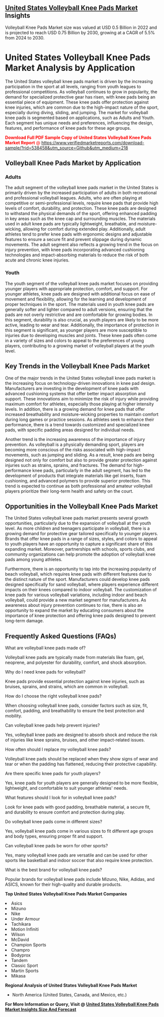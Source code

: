 <h2><a href="https://www.verifiedmarketreports.com/download-sample/?rid=538458&amp;utm_source=Github&amp;utm_medium=218" target="_blank">United States Volleyball Knee Pads Market</a> Insights</h2><p>Volleyball Knee Pads Market size was valued at USD 0.5 Billion in 2022 and is projected to reach USD 0.75 Billion by 2030, growing at a CAGR of 5.5% from 2024 to 2030.</p><p> <h1>United States Volleyball Knee Pads Market Analysis by Application</h1> <p>The United States volleyball knee pads market is driven by the increasing participation in the sport at all levels, ranging from youth leagues to professional competitions. As volleyball continues to grow in popularity, the demand for specialized protective gear has risen, with knee pads being an essential piece of equipment. These knee pads offer protection against knee injuries, which are common due to the high-impact nature of the sport, especially during diving, sliding, and jumping. The market for volleyball knee pads is segmented based on applications, such as Adults and Youth. Each segment has unique needs and preferences, influencing the design, features, and performance of knee pads for these age groups.</p> <p><p><span class=""><span style="color: #ff0000;"><strong>Download Full PDF Sample Copy of United States Volleyball Knee Pads Market Report</strong> @ </span><a href="https://www.verifiedmarketreports.com/download-sample/?rid=538458&amp;utm_source=Github&amp;utm_medium=218" target="_blank">https://www.verifiedmarketreports.com/download-sample/?rid=538458&amp;utm_source=Github&amp;utm_medium=218</a></span></p></p> <h2>Volleyball Knee Pads Market by Application</h2> <h3>Adults</h3> <p>The adult segment of the volleyball knee pads market in the United States is primarily driven by the increased participation of adults in both recreational and professional volleyball leagues. Adults, who are often playing at competitive or semi-professional levels, require knee pads that provide high levels of comfort, durability, and protection. These knee pads are designed to withstand the physical demands of the sport, offering enhanced padding in key areas such as the knee cap and surrounding muscles. The materials used in adult knee pads are typically lightweight, breathable, and moisture-wicking, allowing for comfort during extended play. Additionally, adult athletes tend to prefer knee pads with ergonomic designs and adjustable features to ensure a secure fit and prevent slippage during dynamic movements. The adult segment also reflects a growing trend in the focus on injury prevention, with knee pads incorporating advanced cushioning technologies and impact-absorbing materials to reduce the risk of both acute and chronic knee injuries.</p> <h3>Youth</h3> <p>The youth segment of the volleyball knee pads market focuses on providing younger players with appropriate protection, comfort, and support. For younger athletes, knee pads are designed with additional focus on ease of movement and flexibility, allowing for the learning and development of proper techniques in the sport. The materials used in youth knee pads are generally softer and lighter compared to adult versions, ensuring that the pads are not overly restrictive and are comfortable for growing bodies. In this segment, durability is also crucial, as youth players are likely to be more active, leading to wear and tear. Additionally, the importance of protection in this segment is significant, as younger players are more susceptible to injuries due to developing muscles and joints. These knee pads often come in a variety of sizes and colors to appeal to the preferences of young players, contributing to a growing market of volleyball players at the youth level.</p> <h2>Key Trends in the Volleyball Knee Pads Market</h2> <p>One of the major trends in the United States volleyball knee pads market is the increasing focus on technology-driven innovations in knee pad design. Manufacturers are investing in the development of knee pads with advanced cushioning systems that offer better impact absorption and support. These innovations aim to minimize the risk of injury while providing maximum comfort for athletes, especially those playing at higher intensity levels. In addition, there is a growing demand for knee pads that offer increased breathability and moisture-wicking properties to maintain comfort during long games or practice sessions. As athletes seek to enhance their performance, there is a trend towards customized and specialized knee pads, with specific padding areas designed for individual needs.</p> <p>Another trend is the increasing awareness of the importance of injury prevention. As volleyball is a physically demanding sport, players are becoming more conscious of the risks associated with high-impact movements, such as jumping and sliding. As a result, knee pads are being designed not only for comfort but also to provide greater protection against injuries such as strains, sprains, and fractures. The demand for high-performance knee pads, particularly in the adult segment, has led to the development of products that integrate materials like gel inserts, foam cushioning, and advanced polymers to provide superior protection. This trend is expected to continue as both professional and amateur volleyball players prioritize their long-term health and safety on the court.</p> <h2>Opportunities in the Volleyball Knee Pads Market</h2> <p>The United States volleyball knee pads market presents several growth opportunities, particularly due to the expansion of volleyball at the youth level. As more children and teenagers participate in volleyball, there is a growing demand for protective gear tailored specifically to younger players. Brands that offer knee pads in a range of sizes, styles, and colors to appeal to youth players have an opportunity to capture a significant share of this expanding market. Moreover, partnerships with schools, sports clubs, and community organizations can help promote the adoption of volleyball knee pads among young athletes.</p> <p>Furthermore, there is an opportunity to tap into the increasing popularity of beach volleyball, which requires knee pads with different features due to the distinct nature of the sport. Manufacturers could develop knee pads designed specifically for sand volleyball, where players experience different impacts on their knees compared to indoor volleyball. The customization of knee pads for various volleyball variations, including indoor and beach volleyball, could provide a new market segment for manufacturers. As awareness about injury prevention continues to rise, there is also an opportunity to expand the market by educating consumers about the importance of knee protection and offering knee pads designed to prevent long-term damage.</p> <h2>Frequently Asked Questions (FAQs)</h2> <p>What are volleyball knee pads made of?</p> <p>Volleyball knee pads are typically made from materials like foam, gel, neoprene, and polyester for durability, comfort, and shock absorption.</p> <p>Why do I need knee pads for volleyball?</p> <p>Knee pads provide essential protection against knee injuries, such as bruises, sprains, and strains, which are common in volleyball.</p> <p>How do I choose the right volleyball knee pads?</p> <p>When choosing volleyball knee pads, consider factors such as size, fit, comfort, padding, and breathability to ensure the best protection and mobility.</p> <p>Can volleyball knee pads help prevent injuries?</p> <p>Yes, volleyball knee pads are designed to absorb shock and reduce the risk of injuries like knee sprains, bruises, and other impact-related issues.</p> <p>How often should I replace my volleyball knee pads?</p> <p>Volleyball knee pads should be replaced when they show signs of wear and tear or when the padding has flattened, reducing their protective capability.</p> <p>Are there specific knee pads for youth players?</p> <p>Yes, knee pads for youth players are generally designed to be more flexible, lightweight, and comfortable to suit younger athletes' needs.</p> <p>What features should I look for in volleyball knee pads?</p> <p>Look for knee pads with good padding, breathable material, a secure fit, and durability to ensure comfort and protection during play.</p> <p>Do volleyball knee pads come in different sizes?</p> <p>Yes, volleyball knee pads come in various sizes to fit different age groups and body types, ensuring proper fit and support.</p> <p>Can volleyball knee pads be worn for other sports?</p> <p>Yes, many volleyball knee pads are versatile and can be used for other sports like basketball and indoor soccer that also require knee protection.</p> <p>What is the best brand for volleyball knee pads?</p> <p>Popular brands for volleyball knee pads include Mizuno, Nike, Adidas, and ASICS, known for their high-quality and durable products.</p> </p><p><strong>Top United States Volleyball Knee Pads Market Companies</strong></p><div data-test-id=""><p><li>Asics</li><li> Mizuno</li><li> Nike</li><li> Under Armour</li><li> Tachikara</li><li> Motion Infiniti</li><li> Wilson</li><li> McDavid</li><li> Champion Sports</li><li> Champro</li><li> Bodyprox</li><li> Tandem</li><li> Classic Sport</li><li> Martin Sports</li><li> Mikasa</li></p><div><strong>Regional Analysis of&nbsp;United States Volleyball Knee Pads Market</strong></div><ul><li dir="ltr"><p dir="ltr">North America&nbsp;(United States, Canada, and Mexico, etc.)</p></li></ul><p><strong>For More Information or Query, Visit @&nbsp;</strong><strong><a href="https://www.verifiedmarketreports.com/product/volleyball-knee-pads-market-size-and-forecast/?utm_source=Github&amp;utm_medium=218" target="_blank">United States Volleyball Knee Pads Market Insights Size And Forecast</a></strong></p></div>
